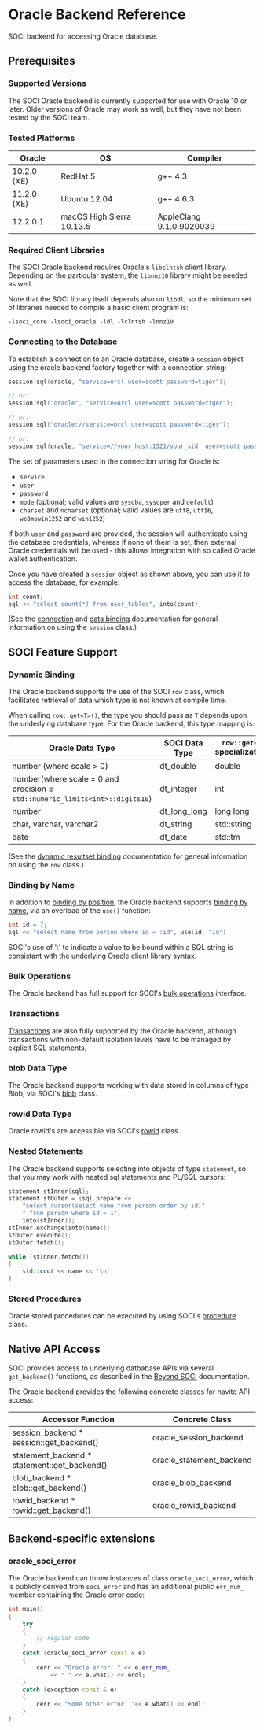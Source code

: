 # Oracle Backend Reference

SOCI backend for accessing Oracle database.

## Prerequisites

### Supported Versions

The SOCI Oracle backend is currently supported for use with Oracle 10 or later.
Older versions of Oracle may work as well, but they have not been tested by the SOCI team.

### Tested Platforms

|Oracle|OS|Compiler|
|--- |--- |--- |
|10.2.0 (XE)|RedHat 5|g++ 4.3|
|11.2.0 (XE)|Ubuntu 12.04|g++ 4.6.3|
|12.2.0.1|macOS High Sierra 10.13.5|AppleClang 9.1.0.9020039|

### Required Client Libraries

The SOCI Oracle backend requires Oracle's `libclntsh` client library. Depending on the particular system, the `libnnz10` library might be needed as well.

Note that the SOCI library itself depends also on `libdl`, so the minimum set of libraries needed to compile a basic client program is:

```console
-lsoci_core -lsoci_oracle -ldl -lclntsh -lnnz10
```

### Connecting to the Database

To establish a connection to an Oracle database, create a `session` object using the oracle backend factory together with a connection string:

```cpp
session sql(oracle, "service=orcl user=scott password=tiger");

// or:
session sql("oracle", "service=orcl user=scott password=tiger");

// or:
session sql("oracle://service=orcl user=scott password=tiger");

// or:
session sql(oracle, "service=//your_host:1521/your_sid  user=scott password=tiger");
```

The set of parameters used in the connection string for Oracle is:

* `service`
* `user`
* `password`
* `mode` (optional; valid values are `sysdba`, `sysoper` and `default`)
* `charset` and `ncharset` (optional; valid values are `utf8`, `utf16`, `we8mswin1252` and `win1252`)

If both `user` and `password` are provided, the session will authenticate using the database credentials, whereas if none of them is set, then external Oracle credentials will be used - this allows integration with so called Oracle wallet authentication.

Once you have created a `session` object as shown above, you can use it to access the database, for example:

```cpp
int count;
sql << "select count(*) from user_tables", into(count);
```

(See the [connection](../connections.md) and [data binding](../binding.md) documentation for general information on using the `session` class.)

## SOCI Feature Support

### Dynamic Binding

The Oracle backend supports the use of the SOCI `row` class, which facilitates retrieval of data which type is not known at compile time.

When calling `row::get<T>()`, the type you should pass as `T` depends upon the underlying database type. For the Oracle backend, this type mapping is:

|Oracle Data Type|SOCI Data Type|`row::get<T>` specializations|
|--- |--- |--- |
|number (where scale > 0)|dt_double|double|
|number(where scale = 0 and precision ≤ `std::numeric_limits<int>::digits10`)|dt_integer|int|
|number|dt_long_long|long long|
|char, varchar, varchar2|dt_string|std::string|
|date|dt_date|std::tm|

(See the [dynamic resultset binding](../types.md#dynamic-binding) documentation for general information on using the `row` class.)

### Binding by Name

In addition to [binding by position](../binding.md#binding-by-position), the Oracle backend supports [binding by name](../binding.md#binding-by-name), via an overload of the `use()` function:

```cpp
int id = 7;
sql << "select name from person where id = :id", use(id, "id")
```

SOCI's use of ':' to indicate a value to be bound within a SQL string is consistant with the underlying Oracle client library syntax.

### Bulk Operations

The Oracle backend has full support for SOCI's [bulk operations](../binding.md#bulk-operations) interface.

### Transactions

[Transactions](../statements.html#transactions) are also fully supported by the Oracle backend,
although transactions with non-default isolation levels have to be managed by explicit SQL statements.

### blob Data Type

The Oracle backend supports working with data stored in columns of type Blob, via SOCI's [blob](../lobs.md) class.

### rowid Data Type

Oracle rowid's are accessible via SOCI's [rowid](../api/client.md#class-rowid) class.

### Nested Statements

The Oracle backend supports selecting into objects of type `statement`, so that you may work with nested sql statements and PL/SQL cursors:

```cpp
statement stInner(sql);
statement stOuter = (sql.prepare <<
    "select cursor(select name from person order by id)"
    " from person where id = 1",
    into(stInner));
stInner.exchange(into(name));
stOuter.execute();
stOuter.fetch();

while (stInner.fetch())
{
    std::cout << name << '\n';
}
```

### Stored Procedures

Oracle stored procedures can be executed by using SOCI's [procedure](../procedures.md) class.

## Native API Access

SOCI provides access to underlying datbabase APIs via several `get_backend()` functions, as described in the [Beyond SOCI](../beyond.md) documentation.

The Oracle backend provides the following concrete classes for navite API access:

|Accessor Function|Concrete Class|
|--- |--- |
|session_backend * session::get_backend()|oracle_session_backend|
|statement_backend * statement::get_backend()|oracle_statement_backend|
|blob_backend * blob::get_backend()|oracle_blob_backend|
|rowid_backend * rowid::get_backend()|oracle_rowid_backend|

## Backend-specific extensions

### oracle_soci_error

The Oracle backend can throw instances of class `oracle_soci_error`, which is publicly derived from `soci_error` and has an additional public `err_num_` member containing the Oracle error code:

```cpp
int main()
{
    try
    {
        // regular code
    }
    catch (oracle_soci_error const & e)
    {
        cerr << "Oracle error: " << e.err_num_
            << " " << e.what() << endl;
    }
    catch (exception const & e)
    {
        cerr << "Some other error: "<< e.what() << endl;
    }
}
```
